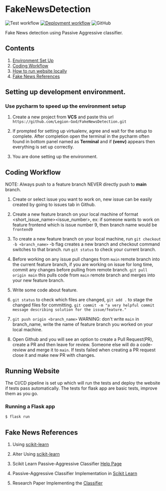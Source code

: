 # FakeNewsDetection

![Test workflow](https://github.com/Legion-God/FakeNewsDetection/actions/workflows/tests.yml/badge.svg)
[![Deployment workflow](https://github.com/Legion-God/FakeNewsDetection/actions/workflows/deploy.yml/badge.svg)](https://fake-news0.herokuapp.com/)
![GitHub](https://img.shields.io/github/license/Legion-God/FakeNewsDetection?color=informational)

Fake News detection using Passive Aggressive classifier.

## Contents
1. [Environment Set Up](#setting-up-development-environment)
2. [Coding Workflow](#coding-workflow)
3. [How to run website locally](#running-website)
4. [Fake News References](#fake-news-references)

## Setting up development environment.

### Use pycharm to speed up the environment setup
1. Create a new project from **VCS** and paste this url `https://github.com/Legion-God/FakeNewsDetection.git`
2. If prompted for setting up virtualenv, agree and wait for the setup to complete. After completion open the terminal
in the pycharm often found in bottom panel named as **Terminal** and if **(venv)** appears then everything is set up
   correctly.
   
3. You are done setting up the environment.


## Coding Workflow
NOTE: Always push to a feature branch NEVER directly push to **main** branch.

1. Create or select issue you want to work on, new issue can be easily created by going to issues tab in Github.
2. Create a new feature branch on your local machine of format <short_issue_name><issue_number>,
ex: if someone wants to work on feature frontend which is issue number 9, then branch name would be `frontend9`
   
3. To create a new feature branch on your local machine, run `git checkout -b <branch_name>`
-b flag creates a new branch and checkout command switches to that branch. run `git status` to check your current branch.
   
4. Before working on any issue pull changes from `main` remote branch into the current feature branch,
if you are working on issue for long time, commit any changes before pulling from remote branch.
   `git pull origin main` this pulls code from `main` remote branch and merges into your new feature branch.
   
5. Write some code about feature.

6. `git status` to check which files are changed, `git add .` to stage the changed files for committing.
`git commit -m "a very helpful commit message describing solution for the issue/feature."`
   
7. `git push origin <branch_name>` WARNING: don't write `main` in branch_name, write the name of feature branch you
worked on your local machine.
   
8. Open Github and you will see an option to create a Pull Request(PR), create a PR and then leave for review. 
Someone else will do a code-review and merge it to `main`. If tests failed when creating a PR request close it and 
   make new PR with changes.
   

## Running Website

The CI/CD pipeline is set up which will run the tests and deploy the website if tests pass automatically.
The tests for flask app are basic tests, improve them as you go.

### Running a Flask app
```bash
$ flask run
```

## Fake News References
1. Using [scikit-learn](https://medium.com/swlh/detecting-fake-news-with-python-and-machine-learning-f78421d29a06)
2. Alter Using [scikit-learn](https://towardsdatascience.com/detecting-fake-political-news-online-a571745f73dd)
   
3. Scikit Learn Passive-Aggressive Classifier [Help Page](https://scikit-learn.org/stable/modules/generated/sklearn.linear_model.PassiveAggressiveClassifier.html#sklearn.linear_model.PassiveAggressiveClassifier)
4. Passive-Aggressive Classifier Implementation in [Scikit Learn](https://github.com/scikit-learn/scikit-learn/blob/95119c13a/sklearn/linear_model/_passive_aggressive.py#L10)
5. Research Paper Implementing the [Classifier](https://jmlr.csail.mit.edu/papers/volume7/crammer06a/crammer06a.pdf)